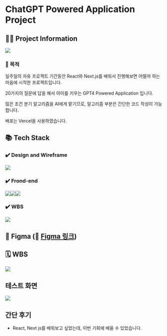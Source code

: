 # ChatGPT Powered Application Project

## 💁‍♂️ Project Information

<a href="https://skrrr.vercel.app"><img src="https://vigorous-summer-9f1.notion.site/image/https%3A%2F%2Fprod-files-secure.s3.us-west-2.amazonaws.com%2Fe356c91b-b91d-4db6-a60d-8969d0bcddb6%2Ff24133c3-2f45-41a1-ab0d-b30cb40d840c%2FLanding_Image.png?table=block&id=0c9112d9-5e0b-4c50-a5ef-75054de2c14e&spaceId=e356c91b-b91d-4db6-a60d-8969d0bcddb6"></a>

### 🎯 목적

일주일의 자유 프로젝트 기간동안 React와 Next.js를 배워서 진행해보면 어떨까 하는 마음에 시작한 프로젝트입니다.

20가지의 질문에 답을 해서 아이를 키우는 GPT4 Powered Application 입니다.

많은 조건 분기 알고리즘을 AI에게 맡기므로, 알고리즘 부분은 간단한 코드 작성이 가능합니다.

배포는 Vercel을 사용하였습니다.

## 📚 Tech Stack

### ✔️ Design and Wireframe
<img src="https://img.shields.io/badge/Figma-F24E1E?style=for-the-badge&logo=Figma&logoColor=white"/>

### ✔️ Frond-end
<img src="https://img.shields.io/badge/React-61DAFB?style=for-the-badge&logo=React&logoColor=black"/><img src="https://img.shields.io/badge/css3-1572B6?style=for-the-badge&logo=css3&logoColor=white"/><img src="https://img.shields.io/badge/Next.js-000000?style=for-the-badge&logo=Next.js&logoColor=white"/>

### ✔️ WBS
<img src="https://img.shields.io/badge/asana-F06A6A?style=for-the-badge&logo=asana&logoColor=white"/>

## 🎨 Figma (🔗 <a href="https://www.figma.com/design/8tgG2wQn0ryBXgiOaLkkmZ/%EC%8A%A4%EA%BB%84-%ED%82%A4%EC%9A%B0%EA%B8%B0?node-id=0-1&t=fwySp9zKTbs9u5Zs-1">Figma 링크</a>)

## 🗓️ WBS
<img src="https://vigorous-summer-9f1.notion.site/image/https%3A%2F%2Fprod-files-secure.s3.us-west-2.amazonaws.com%2Fe356c91b-b91d-4db6-a60d-8969d0bcddb6%2F13a067ad-5f45-469e-ac01-7b7069202ae0%2F%25E1%2584%2589%25E1%2585%25B3%25E1%2584%258F%25E1%2585%25B3%25E1%2584%2585%25E1%2585%25B5%25E1%2586%25AB%25E1%2584%2589%25E1%2585%25A3%25E1%2586%25BA_2024-08-10_%25E1%2584%258B%25E1%2585%25A9%25E1%2584%2592%25E1%2585%25AE_4.16.22.png?table=block&id=2cd829c8-227e-44d0-b478-aff78e038223&spaceId=e356c91b-b91d-4db6-a60d-8969d0bcddb6">

## 테스트 화면
<img src="https://github.com/user-attachments/assets/edb0403b-9fd5-46aa-ba88-9b96d10d1ebe" art="시연 화면입니다">

## 간단 후기
- React, Next js를 배워보고 싶었는데, 이번 기회에 배울 수 있었습니다.

